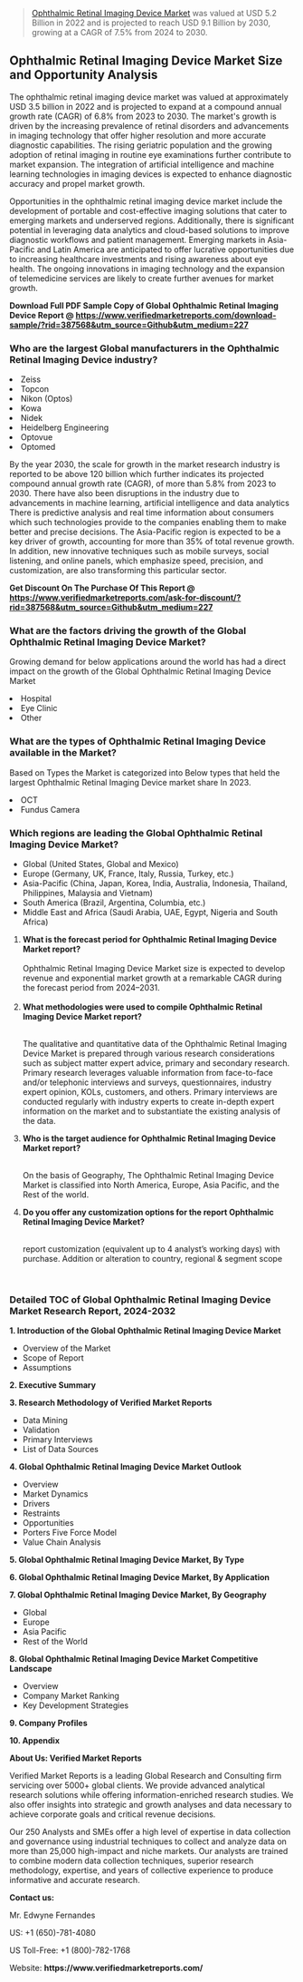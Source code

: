 <blockquote><p><p><a href="https://www.verifiedmarketreports.com/download-sample/?rid=387568&utm_source=Github&utm_medium=227" target="_blank">Ophthalmic Retinal Imaging Device Market</a> was valued at USD 5.2 Billion in 2022 and is projected to reach USD 9.1 Billion by 2030, growing at a CAGR of 7.5% from 2024 to 2030.</p></blockquote><p><h2>Ophthalmic Retinal Imaging Device Market Size and Opportunity Analysis</h2><p>The ophthalmic retinal imaging device market was valued at approximately USD 3.5 billion in 2022 and is projected to expand at a compound annual growth rate (CAGR) of 6.8% from 2023 to 2030. The market's growth is driven by the increasing prevalence of retinal disorders and advancements in imaging technology that offer higher resolution and more accurate diagnostic capabilities. The rising geriatric population and the growing adoption of retinal imaging in routine eye examinations further contribute to market expansion. The integration of artificial intelligence and machine learning technologies in imaging devices is expected to enhance diagnostic accuracy and propel market growth.</p><p>Opportunities in the ophthalmic retinal imaging device market include the development of portable and cost-effective imaging solutions that cater to emerging markets and underserved regions. Additionally, there is significant potential in leveraging data analytics and cloud-based solutions to improve diagnostic workflows and patient management. Emerging markets in Asia-Pacific and Latin America are anticipated to offer lucrative opportunities due to increasing healthcare investments and rising awareness about eye health. The ongoing innovations in imaging technology and the expansion of telemedicine services are likely to create further avenues for market growth.</p></p><p class=""><strong>Download Full PDF Sample Copy of Global Ophthalmic Retinal Imaging Device Report @ <a href="https://www.verifiedmarketreports.com/download-sample/?rid=387568&amp;utm_source=Github&amp;utm_medium=227" target="_blank">https://www.verifiedmarketreports.com/download-sample/?rid=387568&amp;utm_source=Github&amp;utm_medium=227</a></strong></p><h3 id="" class="">Who are the largest Global manufacturers in the Ophthalmic Retinal Imaging Device industry?</h3><p><li>Zeiss</li><li> Topcon</li><li> Nikon (Optos)</li><li> Kowa</li><li> Nidek</li><li> Heidelberg Engineering</li><li> Optovue</li><li> Optomed</li></p><div class=""><div class="" dir="" data-message-author-role="" data-message-id="" data-message-model-slug=""><div class=""><div class=""><div class=""><div class="" dir="" data-message-author-role="" data-message-id="" data-message-model-slug=""><div class=""><div class=""><p>By the year 2030, the scale for growth in the market research industry is reported to be above 120 billion which further indicates its projected compound annual growth rate (CAGR), of more than 5.8% from 2023 to 2030. There have also been disruptions in the industry due to advancements in machine learning, artificial intelligence and data analytics There is predictive analysis and real time information about consumers which such technologies provide to the companies enabling them to make better and precise decisions. The Asia-Pacific region is expected to be a key driver of growth, accounting for more than 35% of total revenue growth. In addition, new innovative techniques such as mobile surveys, social listening, and online panels, which emphasize speed, precision, and customization, are also transforming this particular sector.</p><p><strong>Get Discount On The Purchase Of This Report @&nbsp; <a href="https://www.verifiedmarketreports.com/ask-for-discount/?rid=387568&amp;utm_source=Github&amp;utm_medium=227" target="_blank">https://www.verifiedmarketreports.com/ask-for-discount/?rid=387568&amp;utm_source=Github&amp;utm_medium=227</a></strong></p></div></div></div></div></div></div></div></div><h3 id="" class="">What are the factors driving the growth of the Global Ophthalmic Retinal Imaging Device Market?</h3><p id="" class="">Growing demand for below applications around the world has had a direct impact on the growth of the Global Ophthalmic Retinal Imaging Device Market</p><p id="" class=""><li>Hospital</li><li> Eye Clinic</li><li> Other</li></p><h3 id="" class="">What are the types of Ophthalmic Retinal Imaging Device available in the Market?</h3><p id="" class="">Based on Types the Market is categorized into Below types that held the largest Ophthalmic Retinal Imaging Device market share In 2023.</p><p id="" class=""><li>OCT</li><li> Fundus Camera</li></p><h3 id="" class="">Which regions are leading the Global Ophthalmic Retinal Imaging Device Market?</h3><ul><li>Global (United States, Global and Mexico)</li><li>Europe (Germany, UK, France, Italy, Russia, Turkey, etc.)</li><li>Asia-Pacific (China, Japan, Korea, India, Australia, Indonesia, Thailand, Philippines, Malaysia and Vietnam)</li><li>South America (Brazil, Argentina, Columbia, etc.)</li><li>Middle East and Africa (Saudi Arabia, UAE, Egypt, Nigeria and South Africa)</li></ul><p><ol><li><strong>What is the forecast period for Ophthalmic Retinal Imaging Device Market report?<br /></strong><br /><span data-sheets-root="1" data-sheets-value="{&quot;1&quot;:2,&quot;2&quot;:&quot;XXXX size is expected to develop revenue and exponential market growth at a remarkable CAGR during the forecast period from 2024&ndash;2030.&quot;}" data-sheets-userformat="{&quot;2&quot;:12674,&quot;4&quot;:{&quot;1&quot;:2,&quot;2&quot;:16776960},&quot;10&quot;:2,&quot;11&quot;:0,&quot;15&quot;:&quot;Arial&quot;,&quot;16&quot;:12}">Ophthalmic Retinal Imaging Device Market size is expected to develop revenue and exponential market growth at a remarkable CAGR during the forecast period from 2024&ndash;2031.</span><br /><br /></li><li><strong>What methodologies were used to compile Ophthalmic Retinal Imaging Device Market report?<br /><br /></strong><p>The qualitative and quantitative data of the&nbsp;Ophthalmic Retinal Imaging Device Market is prepared through various research considerations such as subject matter expert advice, primary and secondary research. Primary research leverages valuable information from face-to-face and/or telephonic interviews and surveys, questionnaires, industry expert opinion, KOLs, customers, and others. Primary interviews are conducted regularly with industry experts to create in-depth expert information on the market and to substantiate the existing analysis of the data.&nbsp;</p></li><li><strong>Who is the target audience for Ophthalmic Retinal Imaging Device Market report?<br /><br /></strong><p>On the basis of Geography, The&nbsp;Ophthalmic Retinal Imaging Device Market is classified into North America, Europe, Asia Pacific, and the Rest of the world.</p></li><li><strong>Do you offer any customization options for the report Ophthalmic Retinal Imaging Device Market?<br /><br /></strong><p>report customization (equivalent up to 4 analyst&rsquo;s working days) with purchase. Addition or alteration to country, regional &amp; segment scope</p><p>&nbsp;</p></li></ol></p><h3 id="" class="">Detailed TOC of Global Ophthalmic Retinal Imaging Device Market Research Report, 2024-2032</h3><p id="" class=""><strong>1. Introduction of the Global Ophthalmic Retinal Imaging Device Market</strong></p><ul><li>Overview of the Market</li><li>Scope of Report</li><li>Assumptions</li></ul><p id="" class=""><strong>2. Executive Summary</strong></p><p id="" class=""><strong>3. Research Methodology of&nbsp;Verified Market Reports</strong></p><ul><li>Data Mining</li><li>Validation</li><li>Primary Interviews</li><li>List of Data Sources</li></ul><p id="" class=""><strong>4. Global Ophthalmic Retinal Imaging Device Market Outlook</strong></p><ul><li>Overview</li><li>Market Dynamics</li><li>Drivers</li><li>Restraints</li><li>Opportunities</li><li>Porters Five Force Model</li><li>Value Chain Analysis</li></ul><p id="" class=""><strong>5. Global Ophthalmic Retinal Imaging Device Market, By&nbsp;Type</strong></p><p id="" class=""><strong>6. Global Ophthalmic Retinal Imaging Device Market, By Application</strong></p><p id="" class=""><strong>7. Global Ophthalmic Retinal Imaging Device Market, By Geography</strong></p><ul><li>Global</li><li>Europe</li><li>Asia Pacific</li><li>Rest of the World</li></ul><p id="" class=""><strong>8. Global Ophthalmic Retinal Imaging Device Market Competitive Landscape</strong></p><ul><li>Overview</li><li>Company Market Ranking</li><li>Key Development Strategies</li></ul><p id="" class=""><strong>9. Company Profiles</strong></p><p id="" class=""><strong>10. Appendix</strong></p><p id="" class=""><strong>About Us: Verified Market Reports</strong></p><p id="" class="">Verified Market Reports is a leading Global Research and Consulting firm servicing over 5000+ global clients. We provide advanced analytical research solutions while offering information-enriched research studies. We also offer insights into strategic and growth analyses and data necessary to achieve corporate goals and critical revenue decisions.</p><p id="" class="">Our 250 Analysts and SMEs offer a high level of expertise in data collection and governance using industrial techniques to collect and analyze data on more than 25,000 high-impact and niche markets. Our analysts are trained to combine modern data collection techniques, superior research methodology, expertise, and years of collective experience to produce informative and accurate research.</p><p id="" class=""><strong>Contact us:</strong></p><p id="" class="">Mr. Edwyne Fernandes</p><p id="" class="">US: +1 (650)-781-4080</p><p id="" class="">US Toll-Free: +1 (800)-782-1768</p><p id="" class="">Website: <a target="" data-test-app-aware-link=""><strong>https://www.verifiedmarketreports.com/</strong></a></p>
